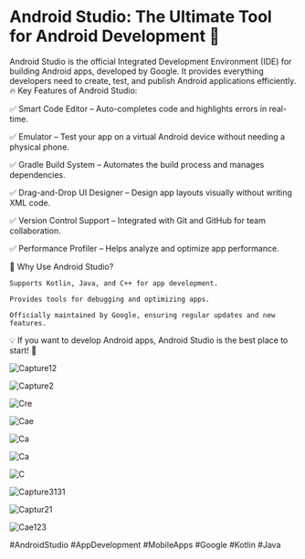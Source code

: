 # Android Studio: The Ultimate Tool for Android Development 🚀

Android Studio is the official Integrated Development Environment (IDE) for building Android apps, developed by Google. It provides everything developers need to create, test, and publish Android applications efficiently.
🔥 Key Features of Android Studio:

✅ Smart Code Editor – Auto-completes code and highlights errors in real-time.

✅ Emulator – Test your app on a virtual Android device without needing a physical phone.

✅ Gradle Build System – Automates the build process and manages dependencies.

✅ Drag-and-Drop UI Designer – Design app layouts visually without writing XML code.

✅ Version Control Support – Integrated with Git and GitHub for team collaboration.

✅ Performance Profiler – Helps analyze and optimize app performance.

📌 Why Use Android Studio?

    Supports Kotlin, Java, and C++ for app development.

    Provides tools for debugging and optimizing apps.

    Officially maintained by Google, ensuring regular updates and new features.

💡 If you want to develop Android apps, Android Studio is the best place to start! 🌟

![Capture12](https://github.com/user-attachments/assets/5f2a2238-52e5-44e9-9b99-a7376af14230)

![Capture2](https://github.com/user-attachments/assets/2264cfd3-01fe-4713-8875-ba1372dbdf35)

![Cre](https://github.com/user-attachments/assets/e8ff5255-f587-4891-b856-d277002e672b)

![Cae](https://github.com/user-attachments/assets/c634c796-69c7-4fb3-9c11-7d53f70ab5a5)

![Ca](https://github.com/user-attachments/assets/66a5e73b-5cc7-4247-9896-01cc1da3be3b)

![Ca](https://github.com/user-attachments/assets/966ee680-be82-43a3-8922-87fb9c86720f)

![C](https://github.com/user-attachments/assets/7867495a-e662-41ec-b3c9-c5e37acc179d)

![Capture3131](https://github.com/user-attachments/assets/85aa3b9f-2468-40ee-9747-00c5f2c84880)

![Captur21](https://github.com/user-attachments/assets/e6d9d358-4ada-4695-b7b7-31f8117e4950)

![Cae123](https://github.com/user-attachments/assets/1148c551-e95d-4cdb-967f-52f6da042cd3)


#AndroidStudio #AppDevelopment #MobileApps #Google #Kotlin #Java
